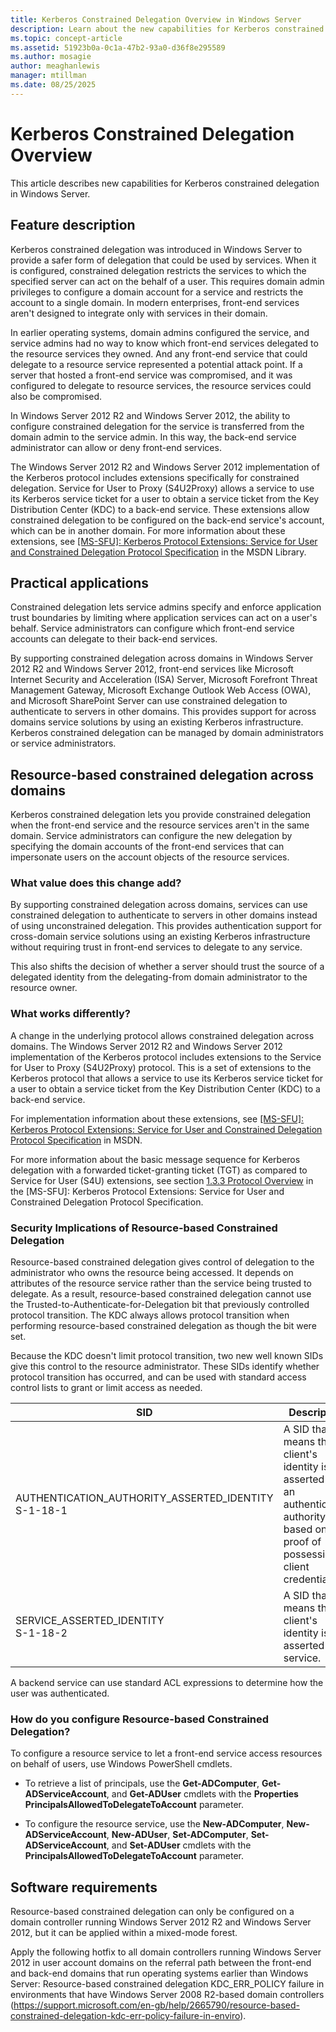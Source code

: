 ```yaml
---
title: Kerberos Constrained Delegation Overview in Windows Server
description: Learn about the new capabilities for Kerberos constrained delegation in Windows Server.
ms.topic: concept-article
ms.assetid: 51923b0a-0c1a-47b2-93a0-d36f8e295589
ms.author: mosagie
author: meaghanlewis
manager: mtillman
ms.date: 08/25/2025
---
```

# Kerberos Constrained Delegation Overview

This article describes new capabilities for Kerberos constrained delegation in Windows Server.

## Feature description

Kerberos constrained delegation was introduced in Windows Server to provide a safer form of delegation that could be used by services. When it is configured, constrained delegation restricts the services to which the specified server can act on the behalf of a user. This requires domain admin privileges to configure a domain account for a service and restricts the account to a single domain. In modern enterprises, front-end services aren't designed to integrate only with services in their domain.

In earlier operating systems, domain admins configured the service, and service admins had no way to know which front-end services delegated to the resource services they owned. And any front-end service that could delegate to a resource service represented a potential attack point. If a server that hosted a front-end service was compromised, and it was configured to delegate to resource services, the resource services could also be compromised.

In Windows Server 2012 R2 and Windows Server 2012, the ability to configure constrained delegation for the service is transferred from the domain admin to the service admin. In this way, the back-end service administrator can allow or deny front-end services.

The Windows Server 2012 R2  and Windows Server 2012 implementation of the Kerberos protocol includes extensions specifically for constrained delegation. Service for User to Proxy (S4U2Proxy)  allows a service to use its Kerberos service ticket for a user to obtain a service ticket from the Key Distribution Center (KDC) to a back-end service. These extensions allow constrained delegation to be configured on the back-end service's account, which can be in another domain. For more information about these extensions, see [\[MS-SFU\]: Kerberos Protocol Extensions: Service for User and Constrained Delegation Protocol Specification](/openspecs/windows_protocols/ms-sfu/3bff5864-8135-400e-bdd9-33b552051d94) in the MSDN Library.

## Practical applications

Constrained delegation lets service admins specify and enforce application trust boundaries by limiting where application services can act on a user's behalf. Service administrators can configure which front-end service accounts can delegate to their back-end services.

By supporting constrained delegation across domains in Windows Server 2012 R2 and Windows Server 2012, front-end services like Microsoft Internet Security and Acceleration (ISA) Server, Microsoft Forefront Threat Management Gateway, Microsoft Exchange Outlook Web Access (OWA), and Microsoft SharePoint Server can use constrained delegation to authenticate to servers in other domains. This provides support for across domains service solutions by using an existing Kerberos infrastructure. Kerberos constrained delegation can be managed by domain administrators or service administrators.

## Resource-based constrained delegation across domains

Kerberos constrained delegation lets you provide constrained delegation when the front-end service and the resource services aren't in the same domain. Service administrators can configure the new delegation by specifying the domain accounts of the front-end services that can impersonate users on the account objects of the resource services.

### What value does this change add?

By supporting constrained delegation across domains, services can use constrained delegation to authenticate to servers in other domains instead of using unconstrained delegation. This provides authentication support for cross-domain service solutions using an existing Kerberos infrastructure without requiring trust in front-end services to delegate to any service.

This also shifts the decision of whether a server should trust the source of a delegated identity from the delegating-from domain administrator to the resource owner.

### What works differently?

A change in the underlying protocol allows constrained delegation across domains. The Windows Server 2012 R2 and Windows Server 2012 implementation of the Kerberos protocol includes extensions to the Service for User to Proxy (S4U2Proxy) protocol. This is a set of extensions to the Kerberos protocol that allows a service to use its Kerberos service ticket for a user to obtain a service ticket from the Key Distribution Center (KDC) to a back-end service.

For implementation information about these extensions, see [\[MS-SFU\]: Kerberos Protocol Extensions: Service for User and Constrained Delegation Protocol Specification](/openspecs/windows_protocols/ms-sfu/3bff5864-8135-400e-bdd9-33b552051d94) in MSDN.

For more information about the basic message sequence for Kerberos delegation with a forwarded ticket-granting ticket (TGT) as compared to Service for User (S4U) extensions, see section [1.3.3 Protocol Overview](/openspecs/windows_protocols/ms-sfu/1fb9caca-449f-4183-8f7a-1a5fc7e7290a) in the [MS-SFU]: Kerberos Protocol Extensions: Service for User and Constrained Delegation Protocol Specification.

### Security Implications of Resource-based Constrained Delegation

Resource-based constrained delegation gives control of delegation to the administrator who owns the resource being accessed. It depends on attributes of the resource service rather than the service being trusted to delegate. As a result, resource-based constrained delegation cannot use the Trusted-to-Authenticate-for-Delegation bit that previously controlled protocol transition. The KDC always allows protocol transition when performing resource-based constrained delegation as though the bit were set.

Because the KDC doesn't limit protocol transition, two new well known SIDs give this control to the resource administrator.  These SIDs identify whether protocol transition has occurred, and can be used with standard access control lists to grant or limit access as needed.

|SID|Description|
|-------|--------|
|AUTHENTICATION_AUTHORITY_ASSERTED_IDENTITY<br />S-1-18-1|A SID that means the client's identity is asserted by an authentication authority based on proof of possession of client credentials.|
|SERVICE_ASSERTED_IDENTITY<br />S-1-18-2|A SID that means the client's identity is asserted by a service.|

A backend service can use standard ACL expressions to determine how the user was authenticated.

### How do you configure Resource-based Constrained Delegation?

To configure a resource service to let a front-end service access resources on behalf of users, use Windows PowerShell cmdlets.

- To retrieve a list of principals, use the **Get-ADComputer**, **Get-ADServiceAccount**, and **Get-ADUser** cmdlets with the **Properties PrincipalsAllowedToDelegateToAccount** parameter.

- To configure the resource service, use the **New-ADComputer**, **New-ADServiceAccount**, **New-ADUser**, **Set-ADComputer**, **Set-ADServiceAccount**, and **Set-ADUser** cmdlets with the **PrincipalsAllowedToDelegateToAccount** parameter.

## Software requirements

Resource-based constrained delegation can only be configured on a domain controller running Windows Server 2012 R2 and Windows Server 2012, but it can be applied within a mixed-mode forest.

Apply the following hotfix to all domain controllers running Windows Server 2012 in user account domains on the referral path between the front-end and back-end domains that run operating systems earlier than Windows Server: Resource-based constrained delegation KDC_ERR_POLICY failure in environments that have Windows Server 2008 R2-based domain controllers (https://support.microsoft.com/en-gb/help/2665790/resource-based-constrained-delegation-kdc-err-policy-failure-in-enviro).
